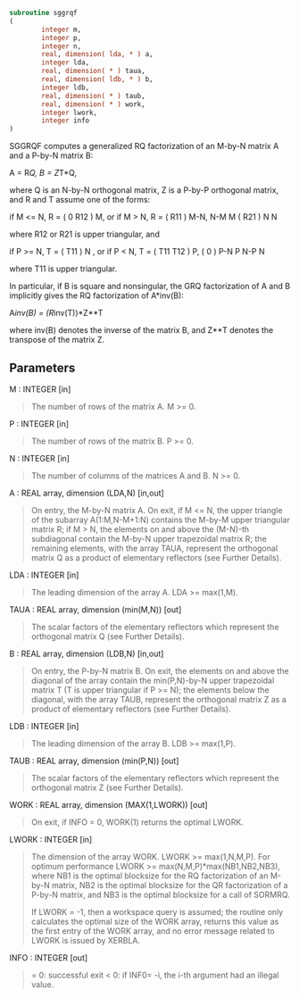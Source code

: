 ```fortran
subroutine sggrqf
(
        integer m,
        integer p,
        integer n,
        real, dimension( lda, * ) a,
        integer lda,
        real, dimension( * ) taua,
        real, dimension( ldb, * ) b,
        integer ldb,
        real, dimension( * ) taub,
        real, dimension( * ) work,
        integer lwork,
        integer info
)
```

SGGRQF computes a generalized RQ factorization of an M-by-N matrix A
and a P-by-N matrix B:

A = R*Q,        B = Z*T*Q,

where Q is an N-by-N orthogonal matrix, Z is a P-by-P orthogonal
matrix, and R and T assume one of the forms:

if M <= N,  R = ( 0  R12 ) M,   or if M > N,  R = ( R11 ) M-N,
N-M  M                           ( R21 ) N
N

where R12 or R21 is upper triangular, and

if P >= N,  T = ( T11 ) N  ,   or if P < N,  T = ( T11  T12 ) P,
(  0  ) P-N                         P   N-P
N

where T11 is upper triangular.

In particular, if B is square and nonsingular, the GRQ factorization
of A and B implicitly gives the RQ factorization of A*inv(B):

A*inv(B) = (R*inv(T))*Z**T

where inv(B) denotes the inverse of the matrix B, and Z**T denotes the
transpose of the matrix Z.

## Parameters
M : INTEGER [in]
> The number of rows of the matrix A.  M >= 0.

P : INTEGER [in]
> The number of rows of the matrix B.  P >= 0.

N : INTEGER [in]
> The number of columns of the matrices A and B. N >= 0.

A : REAL array, dimension (LDA,N) [in,out]
> On entry, the M-by-N matrix A.
> On exit, if M <= N, the upper triangle of the subarray
> A(1:M,N-M+1:N) contains the M-by-M upper triangular matrix R;
> if M > N, the elements on and above the (M-N)-th subdiagonal
> contain the M-by-N upper trapezoidal matrix R; the remaining
> elements, with the array TAUA, represent the orthogonal
> matrix Q as a product of elementary reflectors (see Further
> Details).

LDA : INTEGER [in]
> The leading dimension of the array A. LDA >= max(1,M).

TAUA : REAL array, dimension (min(M,N)) [out]
> The scalar factors of the elementary reflectors which
> represent the orthogonal matrix Q (see Further Details).

B : REAL array, dimension (LDB,N) [in,out]
> On entry, the P-by-N matrix B.
> On exit, the elements on and above the diagonal of the array
> contain the min(P,N)-by-N upper trapezoidal matrix T (T is
> upper triangular if P >= N); the elements below the diagonal,
> with the array TAUB, represent the orthogonal matrix Z as a
> product of elementary reflectors (see Further Details).

LDB : INTEGER [in]
> The leading dimension of the array B. LDB >= max(1,P).

TAUB : REAL array, dimension (min(P,N)) [out]
> The scalar factors of the elementary reflectors which
> represent the orthogonal matrix Z (see Further Details).

WORK : REAL array, dimension (MAX(1,LWORK)) [out]
> On exit, if INFO = 0, WORK(1) returns the optimal LWORK.

LWORK : INTEGER [in]
> The dimension of the array WORK. LWORK >= max(1,N,M,P).
> For optimum performance LWORK >= max(N,M,P)*max(NB1,NB2,NB3),
> where NB1 is the optimal blocksize for the RQ factorization
> of an M-by-N matrix, NB2 is the optimal blocksize for the
> QR factorization of a P-by-N matrix, and NB3 is the optimal
> blocksize for a call of SORMRQ.
> 
> If LWORK = -1, then a workspace query is assumed; the routine
> only calculates the optimal size of the WORK array, returns
> this value as the first entry of the WORK array, and no error
> message related to LWORK is issued by XERBLA.

INFO : INTEGER [out]
> = 0:  successful exit
> < 0:  if INF0= -i, the i-th argument had an illegal value.
